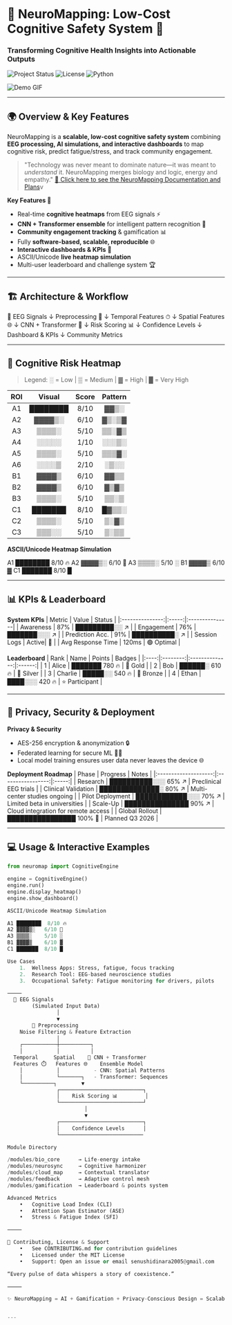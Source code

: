 # 🧠 NeuroMapping: Low-Cost Cognitive Safety System 🚀
### Transforming Cognitive Health Insights into Actionable Outputs

![Project Status](https://img.shields.io/badge/Status-BETA-yellowgreen?style=for-the-badge&logo=github&logoColor=white) ![License](https://img.shields.io/badge/License-MIT-blue.svg?style=for-the-badge) ![Python](https://img.shields.io/badge/Python-3.11-blue?style=for-the-badge)

![Demo GIF](https://via.placeholder.com/700x300.gif?text=NeuroMapping+Demo+GIF)

---

## 🌍 Overview & Key Features
NeuroMapping is a **scalable, low-cost cognitive safety system** combining **EEG processing, AI simulations, and interactive dashboards** to map cognitive risk, predict fatigue/stress, and track community engagement.

> "Technology was never meant to dominate nature—it was meant to *understand* it. NeuroMapping merges biology and logic, energy and empathy."
[📄 Click here to see the NeuroMapping Documentation and Plans](NeuroMapping-Early-Cognitive-Safety-in-Rural-Communities.pdf.pdf)v



**Key Features 💎**
- Real-time **cognitive heatmaps** from EEG signals ⚡  
- **CNN + Transformer ensemble** for intelligent pattern recognition 🤖  
- **Community engagement tracking** & gamification 📊  
- Fully **software-based, scalable, reproducible** 🌐  
- **Interactive dashboards & KPIs** 🎯  
- ASCII/Unicode **live heatmap simulation**  
- Multi-user leaderboard and challenge system 🏆  

---

## 🏗 Architecture & Workflow

🧠 EEG Signals
↓ Preprocessing 🔄
↓ Temporal Features ⏱
↓ Spatial Features 🌐
↓ CNN + Transformer 🤖
↓ Risk Scoring 📊
↓ Confidence Levels
↓ Dashboard & KPIs
↓ Community Metrics

---

## 🎨 Cognitive Risk Heatmap
> Legend: ░ = Low | ▒ = Medium | ▓ = High | █ = Very High  

| ROI | Visual      | Score | Pattern |
|:---:|:-----------:|:-----:|:-------:|
| A1  | ████████    | 8/10  | ▓▓▒░   |
| A2  | ▓▓▓▓▒░     | 6/10  | ▓▒░▒▓  |
| A3  | ▒▒▒▒░      | 5/10  | ▒▒░▓▒  |
| A4  | ░░░░░      | 1/10  | ░░░▒░  |
| A5  | ▒▒▒▒░      | 5/10  | ▒▒▒▓░  |
| A6  | ░░░░▒      | 2/10  | ░▒░░   |
| B1  | ▓▓▓▓▒      | 6/10  | ▓▓▒▒   |
| B2  | ▓▓▓▓▒      | 6/10  | ▓▒▓▒   |
| B3  | ▒▒▒▒░      | 5/10  | ▒▒░▒   |
| C1  | ███████    | 8/10  | █▓▒▒░  |
| C2  | ▒▒▒▒░      | 5/10  | ▒░▓▒   |
| C3  | ▒▒▒░░      | 5/10  | ▒░▒▒   |

**ASCII/Unicode Heatmap Simulation**

A1 ████████  8/10 🔥
A2 ▓▓▓▓▒░   6/10 🔄
A3 ▒▒▒▒░    5/10 ░
B1 ▓▓▓▓▒    6/10 ▓
C1 ███████  8/10 █

---

## 📊 KPIs & Leaderboard
**System KPIs**
| Metric          | Value | Status          |
|:---------------:|:-----:|:---------------|
| Awareness       | 87%   | █████████░░ ↗  |
| Engagement      | 76%   | ███████░░░ ↗ |
| Prediction Acc. | 91%   | ██████████░ ↗ |
| Session Logs    | Active| 🔄             |
| Avg Response Time | 120ms | 🟢 Optimal   |

**Leaderboard**
| Rank | Name     | Points         | Badges |
|:----:|:--------:|:--------------:|:------:|
| 1    | Alice    | ███████ 780 🔥 | 🏅 Gold |
| 2    | Bob      | ██████░ 610 🔥 | 🏅 Silver |
| 3    | Charlie  | █████░░ 540 🔥 | 🏅 Bronze |
| 4    | Ethan   | ████░░░ 420 🔥 | ⭐ Participant |

---

## 🔐 Privacy, Security & Deployment
**Privacy & Security**
- AES-256 encryption & anonymization 🔒  
- Federated learning for secure ML 🧑‍💻  
- Local model training ensures user data never leaves the device 🌐  

**Deployment Roadmap**
| Phase                 | Progress             | Notes |
|:--------------------:|:-----------------:|:-----:|
| Research              | ██████████░░░ 65% ↗ | Preclinical EEG trials |
| Clinical Validation   | ██████████████░ 80% ↗ | Multi-center studies ongoing |
| Pilot Deployment      | ████████████░░░ 70% ↗ | Limited beta in universities |
| Scale-Up              | ███████████████ 90% ↗ | Cloud integration for remote access |
| Global Rollout        | ████████████████ 100% 🎯 | Planned Q3 2026 |

---

## 💻 Usage & Interactive Examples
```python
from neuromap import CognitiveEngine

engine = CognitiveEngine()
engine.run()
engine.display_heatmap()
engine.show_dashboard()

ASCII/Unicode Heatmap Simulation

A1 ████████  8/10 🔥
A2 ▓▓▓▓▒░   6/10 🔄
A3 ▒▒▒▒░    5/10 ░
B1 ▓▓▓▓▒    6/10 ▓
C1 ███████  8/10 █

Use Cases
	1.	Wellness Apps: Stress, fatigue, focus tracking
	2.	Research Tool: EEG-based neuroscience studies
	3.	Occupational Safety: Fatigue monitoring for drivers, pilots

⸻
  🧠 EEG Signals
        (Simulated Input Data)
                │
                ▼
        🔄 Preprocessing
    Noise Filtering & Feature Extraction
                │
    ┌───────────┼──────────┐
    │           │          │
  Temporal     Spatial    🤖 CNN + Transformer
  Features ⏱️   Features 🌐    Ensemble Model
    │           │           - CNN: Spatial Patterns
    │           └───────┐   - Transformer: Sequences
    └──────────┐        ▼
                ┌───────────────────────────┐
                │    Risk Scoring 📊         │
                └───────────────────────────┘
                         │
                         ▼
                ┌───────────────────────────┐
                │    Confidence Levels      │
                └───────────────────────────

Module Directory

/modules/bio_core      → Life-energy intake
/modules/neurosync     → Cognitive harmonizer
/modules/cloud_map     → Contextual translator
/modules/feedback      → Adaptive control mesh
/modules/gamification  → Leaderboard & points system

Advanced Metrics
	•	Cognitive Load Index (CLI)
	•	Attention Span Estimator (ASE)
	•	Stress & Fatigue Index (SFI)

⸻

🤝 Contributing, License & Support
	•	See CONTRIBUTING.md for contribution guidelines
	•	Licensed under the MIT License
	•	Support: Open an issue or email senushidinara2005@gmail.com

“Every pulse of data whispers a story of coexistence.”

⸻

✨ NeuroMapping = AI + Gamification + Privacy-Conscious Design = Scalable, Interactive Cognitive Safety Tool 🌍🧠


---


